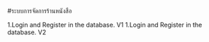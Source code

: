 #ระบบการจัดการร้านหนังสือ

1.Login and Register in the database. V1
1.Login and Register in the database. V2